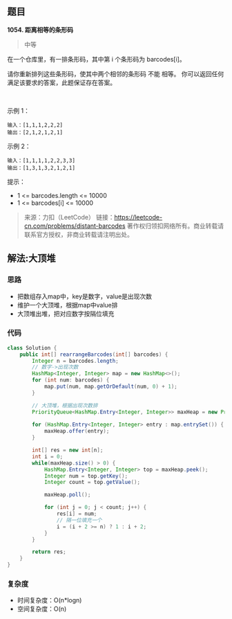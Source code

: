 ## 题目
**1054. 距离相等的条形码**
>中等

在一个仓库里，有一排条形码，其中第 i 个条形码为 barcodes[i]。

请你重新排列这些条形码，使其中两个相邻的条形码 不能 相等。 你可以返回任何满足该要求的答案，此题保证存在答案。

 

示例 1：
```
输入：[1,1,1,2,2,2]
输出：[2,1,2,1,2,1]
```
示例 2：
```
输入：[1,1,1,1,2,2,3,3]
输出：[1,3,1,3,2,1,2,1]
```

提示：
* 1 <= barcodes.length <= 10000
* 1 <= barcodes[i] <= 10000

>来源：力扣（LeetCode）
链接：https://leetcode-cn.com/problems/distant-barcodes
著作权归领扣网络所有。商业转载请联系官方授权，非商业转载请注明出处。

## 解法:大顶堆
### 思路
* 把数组存入map中，key是数字，value是出现次数
* 维护一个大顶堆，根据map中value排
* 大顶堆出堆，把对应数字按隔位填充

### 代码
```java
class Solution {
    public int[] rearrangeBarcodes(int[] barcodes) {
        Integer n = barcodes.length;
        // 数字->出现次数
        HashMap<Integer, Integer> map = new HashMap<>();
        for (int num: barcodes) {
            map.put(num, map.getOrDefault(num, 0) + 1);
        }

        // 大顶堆，根据出现次数排
        PriorityQueue<HashMap.Entry<Integer, Integer>> maxHeap = new PriorityQueue<>((a, b) -> (Integer)b.getValue() - (Integer)a.getValue());
        
        for (HashMap.Entry<Integer, Integer> entry : map.entrySet()) {
            maxHeap.offer(entry);
        }

        int[] res = new int[n];
        int i = 0;
        while(maxHeap.size() > 0) {
            HashMap.Entry<Integer, Integer> top = maxHeap.peek();
            Integer num = top.getKey();
            Integer count = top.getValue();

            maxHeap.poll();

            for (int j = 0; j < count; j++) {
                res[i] = num;
                // 隔一位填充一个
                i = (i + 2 >= n) ? 1 : i + 2;
            }
        }

        return res;
    }
}
```
### 复杂度
* 时间复杂度：O(n*logn)
* 空间复杂度：O(n)
